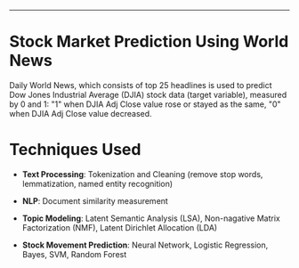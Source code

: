 ---

# Stock Market Prediction Using World News

Daily World News, which consists of top 25 headlines is used to predict Dow Jones Industrial Average (DJIA) stock data (target variable), measured by 0 and 1: "1" when DJIA Adj Close value rose or stayed as the same, "0" when DJIA Adj Close value decreased.

# Techniques Used

* **Text Processing**: Tokenization and Cleaning (remove stop words, lemmatization, named entity recognition)

* **NLP**: Document similarity measurement

* **Topic Modeling**: Latent Semantic Analysis (LSA), Non-nagative Matrix Factorization (NMF), Latent Dirichlet Allocation (LDA) 

* **Stock Movement Prediction**: Neural Network, Logistic Regression, Bayes, SVM, Random Forest


